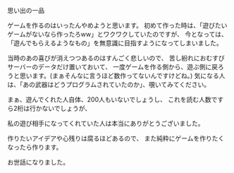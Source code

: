 思い出の一品



ゲームを作るのはいったんやめようと思います。
初めて作った時は、「遊びたいゲームがないなら作ったろww」とワクワクしていたのですが、
今となっては、「遊んでもらえるようなもの」を無意識に目指すようになってしまいました。

当時のあの喜びが消えつつあるのはすんごく悲しいので、
苦し紛れにおむすびサーバーのデータだけ置いておいて、
一度ゲームを作る側から、遊ぶ側に戻ろうと思います。(まぁそんなに言うほど数作ってないんですけどね。)
気になる人は、「あの武器はどうプログラムされていたのか」、覗いてみてください。

まぁ、遊んでくれた人自体、200人もいないでしょうし、
これを読む人数ですら2桁は行かないでしょうが、

私の遊び相手になってくれていた人は本当にありがとうございました。


作りたいアイデアや心残りは腐るほどあるので、
また純粋にゲームを作りたくなったら作ります。

お世話になりました。
